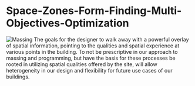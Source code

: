 # Space-Zones-Form-Finding-Multi-Objectives-Optimization

![Massing](https://user-images.githubusercontent.com/65818525/130500048-ec3f2b94-4dd1-4bb5-b041-50def46e41b6.gif)
The goals for the designer to walk away with a powerful overlay of spatial information, pointing to the qualities and spatial experience at various points in the building. 
To not be prescriptive in our approach to massing and programming, but have the basis for these processes be rooted in utilizing spatial qualities offered by the site, will allow heterogeneity in our design and flexibility for future use cases of our buildings.    



